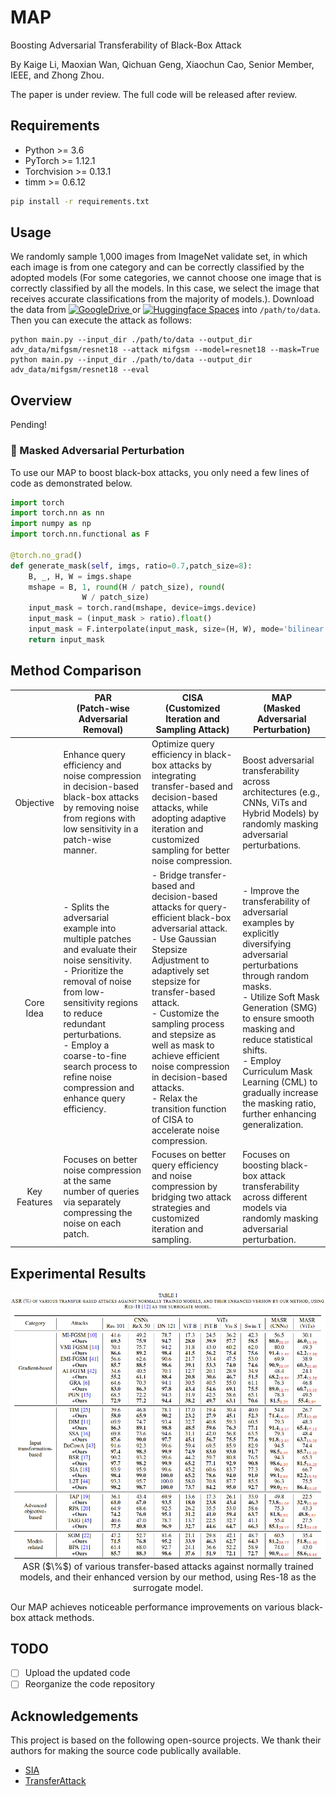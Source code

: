 # MAP
Boosting Adversarial Transferability of Black-Box Attack

By Kaige Li, Maoxian Wan, Qichuan Geng, Xiaochun Cao, Senior Member, IEEE, and Zhong Zhou. 

The paper is under review. The full code will be released after review.


## Requirements
+ Python >= 3.6
+ PyTorch >= 1.12.1
+ Torchvision >= 0.13.1
+ timm >= 0.6.12

```bash
pip install -r requirements.txt
```


## Usage
We randomly sample 1,000 images from ImageNet validate set, in which each image is from one category and can be correctly classified by the adopted models (For some categories, we cannot choose one image that is correctly classified by all the models. In this case, we select the image that receives accurate classifications from the majority of models.). Download the data from [![GoogleDrive](https://img.shields.io/badge/GoogleDrive-space-blue)
](https://drive.google.com/file/d/1d-_PKYi3MBDPtJV4rfMCCtmsE0oWX7ZB/view?usp=sharing) or [![Huggingface Spaces](https://img.shields.io/badge/%F0%9F%A4%97%20Hugging%20Face-Spaces-blue)](https://huggingface.co/datasets/Trustworthy-AI-Group/TransferAttack/blob/main/data.zip) into `/path/to/data`. Then you can execute the attack as follows:

```
python main.py --input_dir ./path/to/data --output_dir adv_data/mifgsm/resnet18 --attack mifgsm --model=resnet18 --mask=True
python main.py --input_dir ./path/to/data --output_dir adv_data/mifgsm/resnet18 --eval
```

## Overview

Pending!

### 🤗 Masked Adversarial Perturbation

To use our MAP to boost black-box attacks, you only need a few lines of code as demonstrated below.

```python
import torch
import torch.nn as nn
import numpy as np
import torch.nn.functional as F

@torch.no_grad()
def generate_mask(self, imgs, ratio=0.7,patch_size=8):
    B, _, H, W = imgs.shape
    mshape = B, 1, round(H / patch_size), round(
                W / patch_size)
    input_mask = torch.rand(mshape, device=imgs.device)
    input_mask = (input_mask > ratio).float()
    input_mask = F.interpolate(input_mask, size=(H, W), mode='bilinear', align_corners=False)
    return input_mask
```

## Method Comparison

|              |                                                                                                                               PAR <br> (Patch-wise Adversarial Removal)                                                                                                                               |                     CISA <br> (Customized Iteration and Sampling Attack)                                                                                                                                                                                                                                                        |                                                                                                            MAP <br> (Masked Adversarial Perturbation)                                                                    |
|:------------:|------------------------------------------------------------------------------------------------------------------------------------------------------------------------------------------------------------------------------------------------------------------------------------------------|----------------------------------------------------------------------------------------------------------------------------------------------------------------------------------------------------------------------------------------------------------------------------------------------------------------|-----------------------------------------------------------------------------------------------------------------------------------------------------------------------------------------------------------------------------|
|   Objective  | Enhance query efficiency and noise compression in decision-based black-box attacks by removing noise from regions with low sensitivity in a patch-wise manner.                                                                                                                                                                         |   Optimize query efficiency in black-box attacks by integrating transfer-based and decision-based attacks, while adopting adaptive iteration and customized sampling for better noise compression.                                                                                                                                                                                                        |      Boost adversarial transferability across architectures (e.g., CNNs, ViTs and Hybrid Models) by randomly masking adversarial perturbations.                                        |
|   Core Idea  | - Splits the adversarial example into multiple patches and evaluate their noise sensitivity.<br>- Prioritize the removal of noise from low-sensitivity regions to reduce redundant perturbations. <br>- Employ a coarse-to-fine search process to refine noise compression and enhance query efficiency. |  - Bridge transfer-based and decision-based attacks for query-efficient black-box adversarial attack.<br>- Use Gaussian Stepsize Adjustment to adaptively set stepsize for transfer-based attack.<br>- Customize the sampling process and stepsize as well as mask to achieve efficient noise compression in decision-based attacks. <br>- Relax the transition function of CISA to accelerate noise compression. |  - Improve the transferability of adversarial examples by explicitly diversifying adversarial perturbations through random masks.<br>- Utilize Soft Mask Generation (SMG) to ensure smooth masking and reduce statistical shifts.<br> - Employ Curriculum Mask Learning (CML) to gradually increase the masking ratio, further enhancing generalization.  |
| Key Features | Focuses on better noise compression at the same number of queries via separately compressing the noise on each patch.                                                                                               | Focuses on better query efficiency and noise compression by bridging two attack strategies and customized iteration and sampling.                                                                                                     |   Focuses on boosting black-box attack transferability across different models via randomly masking adversarial perturbation.   |

## Experimental Results

<p align="center">
  <img src="figs/results.png" alt="results-of-our-method" width="800"/></br>
  <span align="center">ASR ($\%$) of various transfer-based attacks against normally trained models, and their enhanced version by our method, using Res-18 as the surrogate model. </span> 
</p>
Our MAP achieves noticeable performance improvements on various black-box attack methods.



## TODO
- [ ] Upload the updated code
- [ ] Reorganize the code repository

## Acknowledgements

This project is based on the following open-source projects. We thank their
authors for making the source code publically available.

* [SIA](https://github.com/xiaosen-wang/SIT)
* [TransferAttack](https://github.com/Trustworthy-AI-Group/TransferAttack)
